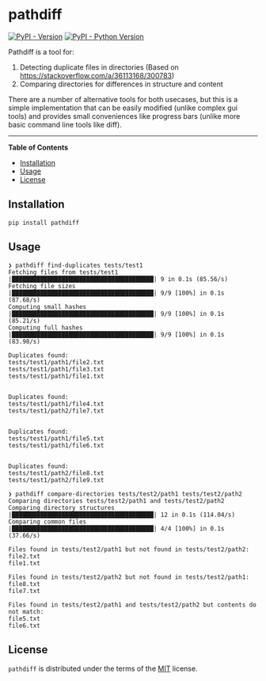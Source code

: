 # pathdiff

[![PyPI - Version](https://img.shields.io/pypi/v/pathdiff.svg)](https://pypi.org/project/pathdiff)
[![PyPI - Python Version](https://img.shields.io/pypi/pyversions/pathdiff.svg)](https://pypi.org/project/pathdiff)

Pathdiff is a tool for:
1. Detecting duplicate files in directories (Based on https://stackoverflow.com/a/36113168/300783)
2. Comparing directories for differences in structure and content

There are a number of alternative tools for both usecases, but this is a simple
implementation that can be easily modified (unlike complex gui tools) and
provides small conveniences like progress bars (unlike more basic command line
tools like diff).

-----

**Table of Contents**

- [Installation](#installation)
- [Usage](#usage)
- [License](#license)

## Installation

```console
pip install pathdiff
```

## Usage

```console
❯ pathdiff find-duplicates tests/test1
Fetching files from tests/test1
|████████████████████████████████████████| 9 in 0.1s (85.56/s)
Fetching file sizes
|████████████████████████████████████████| 9/9 [100%] in 0.1s (87.68/s)
Computing small hashes
|████████████████████████████████████████| 9/9 [100%] in 0.1s (85.21/s)
Computing full hashes
|████████████████████████████████████████| 9/9 [100%] in 0.1s (83.98/s)

Duplicates found:
tests/test1/path1/file2.txt
tests/test1/path1/file3.txt
tests/test1/path1/file1.txt


Duplicates found:
tests/test1/path1/file4.txt
tests/test1/path2/file7.txt


Duplicates found:
tests/test1/path1/file5.txt
tests/test1/path1/file6.txt


Duplicates found:
tests/test1/path2/file8.txt
tests/test1/path2/file9.txt
```

```console
❯ pathdiff compare-directories tests/test2/path1 tests/test2/path2
Comparing directories tests/test2/path1 and tests/test2/path2
Comparing directory structures
|████████████████████████████████████████| 12 in 0.1s (114.04/s)
Comparing common files
|████████████████████████████████████████| 4/4 [100%] in 0.1s (37.66/s)

Files found in tests/test2/path1 but not found in tests/test2/path2:
file2.txt
file1.txt

Files found in tests/test2/path2 but not found in tests/test2/path1:
file8.txt
file7.txt

Files found in tests/test2/path1 and tests/test2/path2 but contents do not match:
file5.txt
file6.txt
```

## License

`pathdiff` is distributed under the terms of the [MIT](https://spdx.org/licenses/MIT.html) license.
